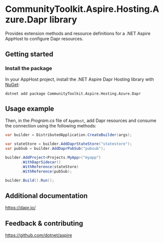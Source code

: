 # CommunityToolkit.Aspire.Hosting.Azure.Dapr library

Provides extension methods and resource definitions for a .NET Aspire AppHost to configure Dapr resources.

## Getting started

### Install the package

In your AppHost project, install the .NET Aspire Dapr Hosting library with [NuGet](https://www.nuget.org):

```dotnetcli
dotnet add package CommunityToolkit.Aspire.Hosting.Azure.Dapr
```

## Usage example

Then, in the _Program.cs_ file of `AppHost`, add Dapr resources and consume the connection using the following methods:

```csharp
var builder = DistributedApplication.CreateBuilder(args);

var stateStore = builder.AddDaprStateStore("statestore");
var pubSub = builder.AddDaprPubSub("pubsub");

builder.AddProject<Projects.MyApp>("myapp")
       .WithDaprSidecar()
       .WithReference(stateStore)
       .WithReference(pubSub);

builder.Build().Run();
```

## Additional documentation

https://dapr.io/

## Feedback & contributing

https://github.com/dotnet/aspire
